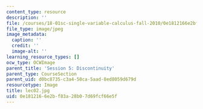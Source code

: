 ```yaml
---
content_type: resource
description: ''
file: /courses/18-01sc-single-variable-calculus-fall-2010/0e1812166e2bf83a28b07d69fcf66e5f_lec02.jpg
file_type: image/jpeg
image_metadata:
  caption: ''
  credit: ''
  image-alt: ''
learning_resource_types: []
ocw_type: OCWImage
parent_title: 'Session 5: Discontinuity'
parent_type: CourseSection
parent_uid: d0bc8735-c3a4-50ca-5aad-8ed8059d679d
resourcetype: Image
title: lec02.jpg
uid: 0e181216-6e2b-f83a-28b0-7d69fcf66e5f
---
```

